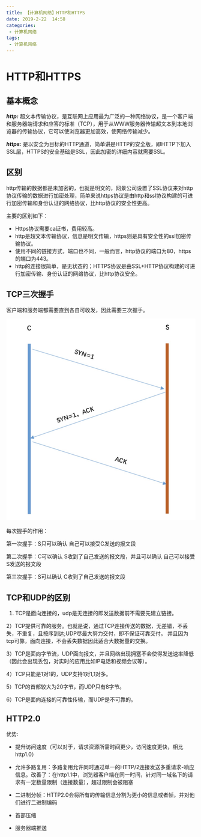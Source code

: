 ```yaml
---
title: 【计算机网络】HTTP和HTTPS
date: 2019-2-22  14:58
categories:
 - 计算机网络
tags:
 - 计算机网络 
---
```

# HTTP和HTTPS

## 基本概念

***http:*** 超文本传输协议，是互联网上应用最为广泛的一种网络协议，是一个客户端和服务器端请求和应答的标准（TCP），用于从WWW服务器传输超文本到本地浏览器的传输协议，它可以使浏览器更加高效，使网络传输减少。

***https:*** 是以安全为目标的HTTP通道，简单讲是HTTP的安全版，即HTTP下加入SSL层，HTTPS的安全基础是SSL，因此加密的详细内容就需要SSL。


## 区别

http传输的数据都是未加密的，也就是明文的，网景公司设置了SSL协议来对http协议传输的数据进行加密处理，简单来说https协议是由http和ssl协议构建的可进行加密传输和身份认证的网络协议，比http协议的安全性更高。

主要的区别如下：

* Https协议需要ca证书，费用较高。
* http是超文本传输协议，信息是明文传输，https则是具有安全性的ssl加密传输协议。
* 使用不同的链接方式，端口也不同，一般而言，http协议的端口为80，https的端口为443。
* http的连接很简单，是无状态的；HTTPS协议是由SSL+HTTP协议构建的可进行加密传输、身份认证的网络协议，比http协议安全。


## TCP三次握手

客户端和服务端都需要直到各自可收发，因此需要三次握手。

![An image](./http.jpg)

每次握手的作用：

第一次握手：S只可以确认 自己可以接受C发送的报文段

第二次握手：C可以确认 S收到了自己发送的报文段，并且可以确认 自己可以接受S发送的报文段

第三次握手：S可以确认 C收到了自己发送的报文段

## TCP和UDP的区别
1) TCP是面向连接的，udp是无连接的即发送数据前不需要先建立链接。

2）TCP提供可靠的服务。也就是说，通过TCP连接传送的数据，无差错，不丢失，不重复，且按序到达;UDP尽最大努力交付，即不保证可靠交付。 并且因为tcp可靠，面向连接，不会丢失数据因此适合大数据量的交换。

3）TCP是面向字节流，UDP面向报文，并且网络出现拥塞不会使得发送速率降低（因此会出现丢包，对实时的应用比如IP电话和视频会议等）。

4）TCP只能是1对1的，UDP支持1对1,1对多。

5）TCP的首部较大为20字节，而UDP只有8字节。

6）TCP是面向连接的可靠性传输，而UDP是不可靠的。

## HTTP2.0

优势:

* 提升访问速度（可以对于，请求资源所需时间更少，访问速度更快，相比http1.0）

* 允许多路复用：多路复用允许同时通过单一的HTTP/2连接发送多重请求-响应信息。改善了：在http1.1中，浏览器客户端在同一时间，针对同一域名下的请求有一定数量限制（连接数量），超过限制会被阻塞

* 二进制分帧：HTTP2.0会将所有的传输信息分割为更小的信息或者帧，并对他们进行二进制编码

* 首部压缩

* 服务器端推送


